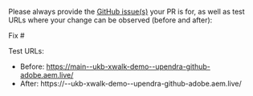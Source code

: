 Please always provide the [GitHub issue(s)](../issues) your PR is for, as well as test URLs where your change can be observed (before and after):

Fix #<gh-issue-id>

Test URLs:
- Before: https://main--ukb-xwalk-demo--upendra-github-adobe.aem.live/
- After: https://<branch>--ukb-xwalk-demo--upendra-github-adobe.aem.live/
